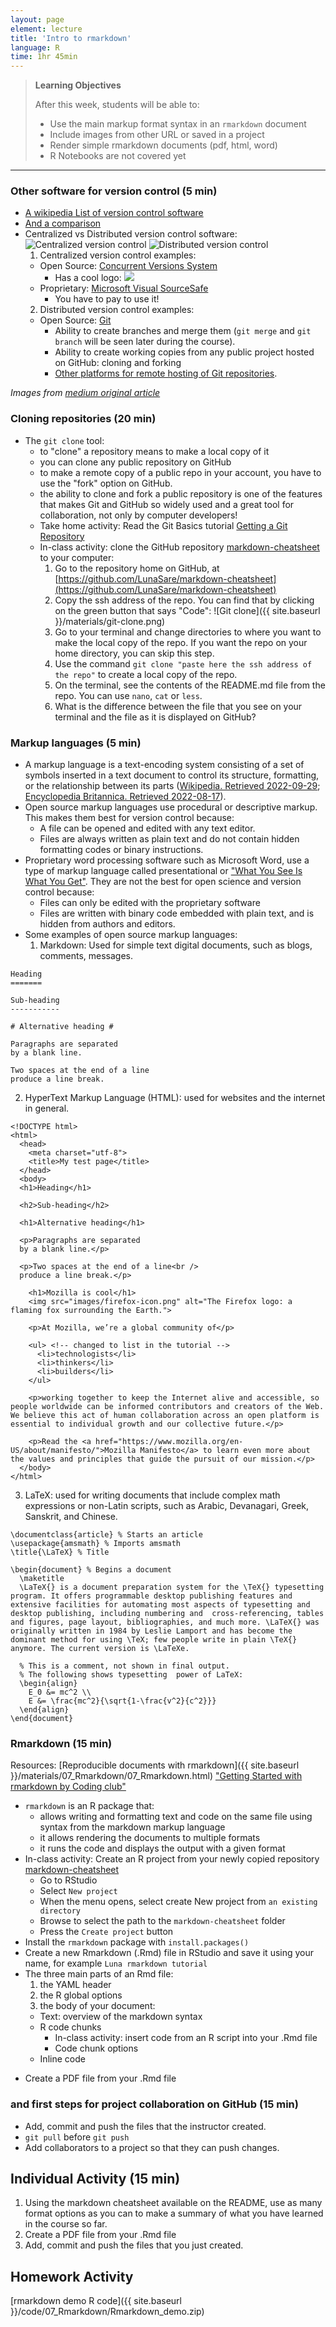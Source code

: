 ```yaml
---
layout: page
element: lecture
title: 'Intro to rmarkdown'
language: R
time: 1hr 45min
---
```


> **Learning Objectives**
>
> After this week, students will be able to:
>
> - Use the main markup format syntax in an `rmarkdown` document
> - Include images from other URL or saved in a project
> - Render simple rmarkdown documents (pdf, html, word)
> - R Notebooks are not covered yet


---
### Other software for version control (5 min)

- [A wikipedia List of version control software](https://en.wikipedia.org/wiki/List_of_version-control_software)
- [And a comparison](https://en.wikipedia.org/wiki/Comparison_of_version-control_software)
- Centralized vs Distributed version control software:
  ![Centralized version control](https://miro.medium.com/max/674/1*2FZbXMmr_FTV2T3LFj33sA.png)
  ![Distributed version control](https://miro.medium.com/max/834/1*2cG4BW2m1E-EcklOLG51jg.png)
  1. Centralized version control examples:
    - Open Source: [Concurrent Versions System](https://en.wikipedia.org/wiki/Concurrent_Versions_System)
      - Has a cool logo:
    ![](http://savannah.nongnu.org/images/Savannah.theme/floating.png)
    - Proprietary: [Microsoft Visual SourceSafe](https://learn.microsoft.com/en-us/previous-versions/ms181038(v=vs.80))
      - You have to pay to use it!
  2. Distributed version control examples:
    - Open Source: [Git](https://git-scm.com/)
      - Ability to create branches and merge them (`git merge` and `git branch` will be seen later during the course).
      - Ability to create working copies from any public project hosted on GitHub: cloning and forking
      - [Other platforms for remote hosting of Git repositories](https://www.guru99.com/github-alternative.html).

_Images from [medium original article](https://medium.com/analytics-vidhya/what-is-version-control-tool-explore-git-and-github-e8c4e719bc05)_


### Cloning repositories (20 min)

* The `git clone` tool:
  - to "clone" a repository means to make a local copy of it
  - you can clone any public repository on GitHub
  - to make a remote copy of a public repo in your account, you have to use the "fork" option on GitHub.
  - the ability to clone and fork a public repository is one of the features that makes Git and GitHub so widely used and a great tool for collaboration, not only by computer developers!
  - Take home activity: Read the Git Basics tutorial [Getting a Git Repository](https://git-scm.com/book/en/v2/Git-Basics-Getting-a-Git-Repository)
  - In-class activity: clone the GitHub repository [markdown-cheatsheet](https://github.com/LunaSare/markdown-cheatsheet) to your computer:
    1. Go to the repository home on GitHub, at [https://github.com/LunaSare/markdown-cheatsheet](https://github.com/LunaSare/markdown-cheatsheet)
    1. Copy the ssh address of the repo. You can find that by clicking on the green button that says "Code":
    ![Git clone]({{ site.baseurl }}/materials/git-clone.png)
    1. Go to your terminal and change directories to where you want to make the local copy of the repo. If you want the repo on your home directory, you can skip this step.
    1. Use the command `git clone "paste here the ssh address of the repo"` to create a local copy of the repo.
    1. On the terminal, see the contents of the README.md file from the repo. You can use `nano`, `cat` or `less`.
    1. What is the difference between the file that you see on your terminal and the file as it is displayed on GitHub?
    <!-- Answer: Text is intermixed with markup instructions or symbols -->

### Markup languages (5 min)

* A markup language is a text-encoding system consisting of a set of symbols inserted in a text document to control its structure, formatting, or the relationship between its parts ([Wikipedia. Retrieved 2022-09-29](https://en.wikipedia.org/wiki/Markup_language); [Encyclopedia Britannica. Retrieved 2022-08-17](https://www.britannica.com/technology/markup-language)).
* Open source markup languages use procedural or descriptive markup. This makes them best for version control because:
  - A file can be opened and edited with any text editor.
  - Files are always written as plain text and do not contain hidden formatting codes or binary instructions.
* Proprietary word processing software such as Microsoft Word, use a type of markup language called presentational or ["What You See Is What You Get"](https://en.wikipedia.org/wiki/WYSIWYG). They are not the best for open science and version control because:
  - Files can only be edited with the proprietary software
  - Files are written with binary code embedded with plain text, and is hidden from authors and editors.
* Some examples of open source markup languages:
  1. Markdown: Used for simple text digital documents, such as blogs, comments, messages.

```
Heading
=======

Sub-heading
-----------

# Alternative heading #

Paragraphs are separated
by a blank line.

Two spaces at the end of a line
produce a line break.
```

  2. HyperText Markup Language (HTML): used for websites and the internet in general.

```
<!DOCTYPE html>
<html>
  <head>
    <meta charset="utf-8">
    <title>My test page</title>
  </head>
  <body>
  <h1>Heading</h1>

  <h2>Sub-heading</h2>

  <h1>Alternative heading</h1>

  <p>Paragraphs are separated
  by a blank line.</p>

  <p>Two spaces at the end of a line<br />
  produce a line break.</p>

    <h1>Mozilla is cool</h1>
    <img src="images/firefox-icon.png" alt="The Firefox logo: a flaming fox surrounding the Earth.">

    <p>At Mozilla, we’re a global community of</p>

    <ul> <!-- changed to list in the tutorial -->
      <li>technologists</li>
      <li>thinkers</li>
      <li>builders</li>
    </ul>

    <p>working together to keep the Internet alive and accessible, so people worldwide can be informed contributors and creators of the Web. We believe this act of human collaboration across an open platform is essential to individual growth and our collective future.</p>

    <p>Read the <a href="https://www.mozilla.org/en-US/about/manifesto/">Mozilla Manifesto</a> to learn even more about the values and principles that guide the pursuit of our mission.</p>
  </body>
</html>
```

  3. LaTeX: used for writing documents that include complex math expressions or non-Latin scripts, such as Arabic, Devanagari, Greek, Sanskrit, and Chinese.

```
\documentclass{article} % Starts an article
\usepackage{amsmath} % Imports amsmath
\title{\LaTeX} % Title

\begin{document} % Begins a document
  \maketitle
  \LaTeX{} is a document preparation system for the \TeX{} typesetting program. It offers programmable desktop publishing features and extensive facilities for automating most aspects of typesetting and desktop publishing, including numbering and  cross-referencing, tables and figures, page layout, bibliographies, and much more. \LaTeX{} was originally written in 1984 by Leslie Lamport and has become the  dominant method for using \TeX; few people write in plain \TeX{} anymore. The current version is \LaTeXe.

  % This is a comment, not shown in final output.
  % The following shows typesetting  power of LaTeX:
  \begin{align}
    E_0 &= mc^2 \\
    E &= \frac{mc^2}{\sqrt{1-\frac{v^2}{c^2}}}
  \end{align}
\end{document}
```


### Rmarkdown (15 min)

Resources:
[Reproducible documents with rmarkdown]({{ site.baseurl }}/materials/07_Rmarkdown/07_Rmarkdown.html)
["Getting Started with rmarkdown by Coding club"](https://ourcodingclub.github.io/2016/11/24/rmarkdown-1.html#identify)

* `rmarkdown` is an R package that:
  - allows writing and formatting text and code on the same file using syntax from the markdown markup language
  - it allows rendering the documents to multiple formats
  - it runs the code and displays the output with a given format
* In-class activity: Create an R project from your newly copied repository [markdown-cheatsheet](https://github.com/LunaSare/markdown-cheatsheet)
  - Go to RStudio
  - Select `New project`
  - When the menu opens, select create New project from `an existing directory`
  - Browse to select the path to the `markdown-cheatsheet` folder
  - Press the `Create project` button
* Install the `rmarkdown` package with `install.packages()`
* Create a new Rmarkdown (.Rmd) file in RStudio and save it using your name, for example `Luna rmarkdown tutorial`
* The three main parts of an Rmd file:
  1. the YAML header
  2. the R global options
  3. the body of your document:
    - Text: overview of the markdown syntax
    - R code chunks
      - In-class activity: insert code from an R script into your .Rmd file
      - Code chunk options
    - Inline code
- Create a PDF file from your .Rmd file

### and first steps for project collaboration on GitHub (15 min)
- Add, commit and push the files that the instructor created.
- `git pull` before `git push`
- Add collaborators to a project so that they can push changes.

## Individual Activity (15 min)

1. Using the markdown cheatsheet available on the README, use as many format options as you can to make a summary of what you have learned in the course so far.
1. Create a PDF file from your .Rmd file
1. Add, commit and push the files that you just created.

## Homework Activity
[rmarkdown demo R code]({{ site.baseurl }}/code/07_Rmarkdown/Rmarkdown_demo.zip)
